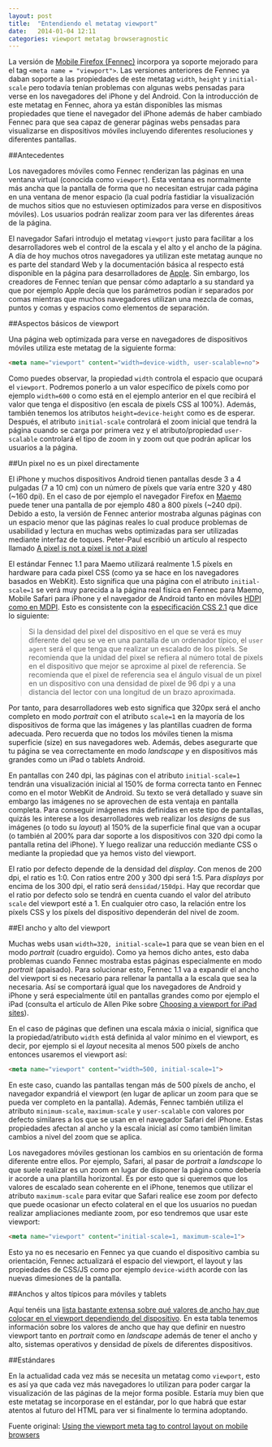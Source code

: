 ```yaml
---
layout: post
title:  "Entendiendo el metatag viewport"
date:   2014-01-04 12:11
categories: viewport metatag browseragnostic
---
```


La versión de [Mobile Firefox (Fennec)][fennec] incorpora ya soporte mejorado para el tag `<meta name = "viewport">`. Las versiones anteriores de Fennec ya daban soporte a las propiedades de este metatag `width`, `height` y `initial-scale` pero todavía tenían problemas con algunas webs pensadas para verse en los navegadores del iPhone y del Android. Con la introducción de este metatag en Fennec, ahora ya están disponibles las mismas propiedades que tiene el navegador del iPhone además de haber cambiado Fennec para que sea capaz de generar páginas webs pensadas para visualizarse en dispositivos móviles incluyendo diferentes resoluciones y diferentes pantallas. 

##Antecedentes

Los navegadores móviles como Fennec renderizan las páginas en una ventana virtual (conocida como `viewport`). Esta ventana es normalmente más ancha que la pantalla de forma que no necesitan estrujar cada página en una ventana de menor espacio (la cual podría fastidiar la visualización de muchos sitios que no estuviesen optimizados para verse en dispositivos móviles). Los usuarios podrán realizar zoom para ver las diferentes áreas de la página. 

El navegador Safari introdujo el metatag `viewport` justo para facilitar a los desarrolladores web el control de la escala y el alto y el ancho de la página. A día de hoy muchos otros navegadores ya utilizan este metatag aunque no es parte del standard Web y la documentación básica al respecto está disponible en la página para desarrolladores de [Apple][appledevelopers]. Sin embargo, los creadores de Fennec tenían que pensar cómo adaptarlo a su standard ya que por ejemplo Apple decía que los parámetros podían ir separados por comas mientras que muchos navegadores utilizan una mezcla de comas, puntos y comas y espacios como elementos de separación. 

##Aspectos básicos de viewport

Una página web optimizada para verse en navegadores de dispositivos móviles utiliza este metatag de la siguiente forma: 

```html
<meta name="viewport" content="width=device-width, user-scalable=no">
```

Como puedes observar, la propiedad `width` controla el espacio que ocupará el `viewport`. Podremos ponerlo a un valor específico de píxels como por ejemplo `width=600` o como está en el ejemplo anterior en el que recibirá el valor que tenga el dispositivo (en escala de pixels CSS al 100%). Además, también tenemos los atributos `height=device-height` como es de esperar. Después, el atributo `initial-scale` controlará el zoom inicial que tendrá la página cuando se carga por primera vez y el atributo/propiedad `user-scalable` controlará el tipo de zoom in y zoom out que podrán aplicar los usuarios a la página. 

##Un pixel no es un pixel directamente

El iPhone y muchos dispositivos Android tienen pantallas desde 3 a 4 pulgadas (7 a 10 cm) con un número de píxels que varía entre 320 y 480 (~160 dpi). En el caso de por ejemplo el navegador Firefox en [Maemo][maemourl] puede tener una pantalla de por ejemplo 480 a 800 píxels (~240 dpi). Debido a esto, la versión de Fennec anterior mostraba algunas páginas con un espacio menor que las páginas reales lo cual produce problemas de usabilidad y lectura en muchas webs optimizadas para ser utilizadas mediante interfaz de toques. Peter-Paul escribió un artículo al respecto llamado [A pixel is not a pixel is not a pixel][peterpaul-apixelisnotapixelisnotapixel] 

El estándar Fennec 1.1 para Maemo utilizará realmente 1.5 píxels en hardware para cada pixel CSS (como ya se hace en los navegadores basados en WebKit). Esto significa que una página con el atributo `initial-scale=1` se verá muy parecida a la página real física en Fennec para Maemo, Mobile Safari para iPhone y el navegador de Android tanto en móviles [HDPI como en MDPI][hdpiandmdpi]. Esto es consistente con la [especificación CSS 2.1][especificacion-css2.1] que dice lo siguiente: 

> Si la densidad del pixel del dispositivo en el que se verá es muy diferente del qeu se ve en una pantalla de un ordenador típico, el `user agent` será el que tenga que realizar un escalado de los píxels. Se recomienda que la unidad del pixel se refiera al número total de pixels en el dispositivo que mejor se aproxime al pixel de referencia. Se recomienda que el pixel de referencia sea el ángulo visual de un pixel en un dispositivo con una densidad de pixel de 96 dpi y a una distancia del lector con una longitud de un brazo aproximada. 

Por tanto, para desarrolladores web esto significa que 320px será el ancho completo en modo *portrait* con el atributo `scale=1` en la mayoría de los dispositivos de forma que las imágenes y las plantillas cuadren de forma adecuada. Pero recuerda que no todos los móviles tienen la misma superficie (size) en sus navegadores web. Además, debes asegurarte que tu página se vea correctamente en modo *landscape* y en dispositivos más grandes como un iPad o tablets Android. 

En pantallas con 240 dpi, las páginas con el atributo `initial-scale=1` tendrán una visualización inicial al 150% de forma correcta tanto en Fennec como en el motor WebKit de Android. Su texto se verá detallado y suave sin embargo las imágenes no se aprovechen de esta ventaja en pantalla completa. Para conseguir imágenes más definidas en este tipo de pantallas, quizás les interese a los desarrolladores web realizar los *designs* de sus imágenes (o todo su *layout*) al 150% de la superficie final que van a ocupar (o también al 200% para dar soporte a los dispositivos con 320 dpi como la pantalla retina del iPhone). Y luego realizar una reducción mediante CSS o mediante la propiedad que ya hemos visto del viewport. 

El ratio por defecto depende de la densidad del *display*. Con menos de 200 dpi, el ratio es 1:0. Con ratios entre 200 y 300 dpi será 1:5. Para *displays* por encima de los 300 dpi, el ratio será `densidad/150dpi`. Hay que recordar que el ratio por defecto solo se tendrá en cuenta cuando el valor del atributo `scale` del viewport esté a 1. En cualquier otro caso, la relación entre los píxels CSS y los píxels del dispositivo dependerán del nivel de zoom. 

##El ancho y alto del viewport

Muchas webs usan `width=320, initial-scale=1` para que se vean bien en el modo *portrait* (cuadro erguido). Como ya hemos dicho antes, esto daba problemas cuando Fennec mostraba estas páginas especialmente en modo *portrait* (apaisado). Para solucionar esto, Fennec 1.1 va a expandir el ancho del viewport si es necesario para rellenar la pantalla a la escala que sea la necesaria. Así se comportará igual que los navegadores de Android y iPhone y será especialmente útil en pantallas grandes como por ejemplo el iPad (consulta el artículo de Allen Pike sobre [Choosing a viewport for iPad sites][allenpike-choosing-a-viewport]). 

En el caso de páginas que definen una escala máxia o inicial, significa que la propiedad/atributo `width` está definida al valor mínimo en el viewport, es decir, por ejemplo si el *layout* necesita al menos 500 píxels de ancho entonces usaremos el viewport así: 

```html
<meta name="viewport" content="width=500, initial-scale=1">
```

En este caso, cuando las pantallas tengan más de 500 píxels de ancho, el navegador expandriá el viewport (en lugar de aplicar un zoom para que se pueda ver completo en la pantalla). Además, Fennec también utiliza el atributo `minimum-scale`, `maximum-scale` y `user-scalable` con valores por defecto similares a los que se usan en el navegador Safari del iPhone. Estas propiedades afectan al ancho y la escala inicial así como también limitan cambios a nivel del zoom que se aplica. 

Los navegadores móviles gestionan los cambios en su orientación de forma diferente entre ellos. Por ejemplo, Safari, al pasar de *portrait* a *landscape* lo que suele realizar es un zoom en lugar de disponer la página como debería ir acorde a una plantilla horizontal. Es por esto que si queremos que los valores de escalado sean coherente en el iPhone, tenemos que utilizar el atributo `maximum-scale` para evitar que Safari realice ese zoom por defecto que puede ocasionar un efecto colateral en el que los usuarios no puedan realizar ampliaciones mediante zoom, por eso tendremos que usar este viewport: 

```html
<meta name="viewport" content="initial-scale=1, maximum-scale=1">
```

Esto ya no es necesario en Fennec ya que cuando el dispositivo cambia su orientación, Fennec actualizará el espacio del viewport, el layout y las propiedades de CSS/JS como por ejemplo `device-width` acorde con las nuevas dimesiones de la pantalla. 

##Anchos y altos típicos para móviles y tablets

Aquí tenéis una [lista bastante extensa sobre qué valores de ancho hay que colocar en el viewport dependiendo del dispositivo][lista-anchos-tipicos]. En esta tabla tenemos información sobre los valores de ancho que hay que definir en nuestro viewport tanto en *portrait* como en *landscape* además de tener el ancho y alto, sistemas operativos y densidad de píxels de diferentes dispositivos. 

##Estándares 

En la actualidad cada vez más se necesita un metatag como `viewport`, esto es así ya que cada vez más navegadores lo utilizan para poder cargar la visualización de las páginas de la mejor forma posible. Estaría muy bien que este metatag se incorporase en el estándar, por lo que habrá que estar atentos al futuro del HTML para ver si finalmente lo termina adoptando. 

Fuente original: [Using the viewport meta tag to control layout on mobile browsers][original-source]

<!-- [id_ref]: URL--> 
[fennec]: https://wiki.mozilla.org/Mobile/Fennec
[appledevelopers]: https://developer.apple.com/library/safari/documentation/AppleApplications/Reference/SafariWebContent/UsingtheViewport/UsingtheViewport.html 
[maemourl]: http://en.wikipedia.org/wiki/Maemo
[peterpaul-apixelisnotapixelisnotapixel]: http://www.quirksmode.org/blog/archives/2010/04/a_pixel_is_not.html  
[hdpiandmdpi]: http://developer.android.com/guide/practices/screens_support.html#range
[especificacion-css2.1]: http://www.w3.org/TR/CSS2/syndata.html#length-units
[allenpike-choosing-a-viewport]: http://www.antipode.ca/2010/choosing-a-viewport-for-ipad-sites/
[lista-anchos-tipicos]: http://i-skool.co.uk/mobile-development/web-design-for-mobiles-and-tablets-viewport-sizes/
[original-source]: https://developer.mozilla.org/en-US/docs/Mozilla/Mobile/Viewport_meta_tag
